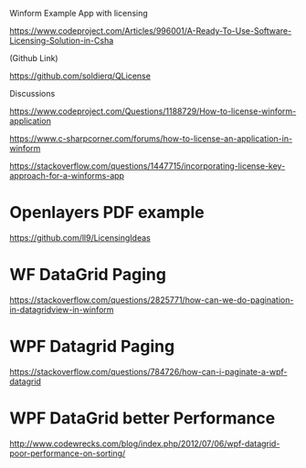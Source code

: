 Winform Example App with licensing

https://www.codeproject.com/Articles/996001/A-Ready-To-Use-Software-Licensing-Solution-in-Csha

(Github Link)

https://github.com/soldierq/QLicense

Discussions

https://www.codeproject.com/Questions/1188729/How-to-license-winform-application

https://www.c-sharpcorner.com/forums/how-to-license-an-application-in-winform

https://stackoverflow.com/questions/1447715/incorporating-license-key-approach-for-a-winforms-app


# Openlayers PDF example

https://github.com/ll9/LicensingIdeas

# WF DataGrid Paging

https://stackoverflow.com/questions/2825771/how-can-we-do-pagination-in-datagridview-in-winform

# WPF Datagrid Paging

https://stackoverflow.com/questions/784726/how-can-i-paginate-a-wpf-datagrid


# WPF DataGrid better Performance

http://www.codewrecks.com/blog/index.php/2012/07/06/wpf-datagrid-poor-performance-on-sorting/
